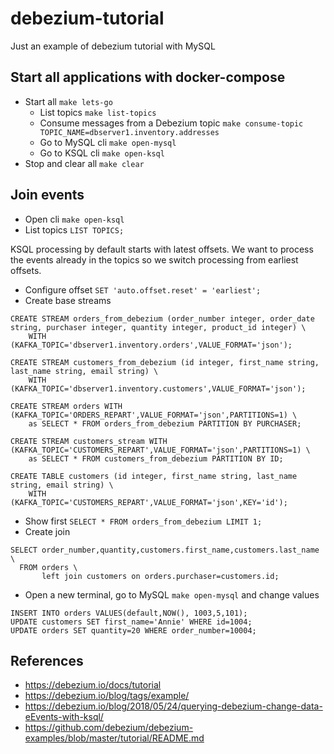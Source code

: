# debezium-tutorial
Just an example of debezium tutorial with MySQL

## Start all applications with docker-compose
- Start all `make lets-go`
  - List topics `make list-topics`
  - Consume messages from a Debezium topic `make consume-topic TOPIC_NAME=dbserver1.inventory.addresses`
  - Go to MySQL cli `make open-mysql`
  - Go to KSQL cli `make open-ksql`
- Stop and clear all `make clear`

## Join events
- Open cli `make open-ksql`
- List topics `LIST TOPICS;`

KSQL processing by default starts with latest offsets. We want to process the events already in the topics so we switch processing from earliest offsets.

- Configure offset `SET 'auto.offset.reset' = 'earliest';`
- Create base streams
```shell
CREATE STREAM orders_from_debezium (order_number integer, order_date string, purchaser integer, quantity integer, product_id integer) \
    WITH (KAFKA_TOPIC='dbserver1.inventory.orders',VALUE_FORMAT='json');

CREATE STREAM customers_from_debezium (id integer, first_name string, last_name string, email string) \
    WITH (KAFKA_TOPIC='dbserver1.inventory.customers',VALUE_FORMAT='json');

CREATE STREAM orders WITH (KAFKA_TOPIC='ORDERS_REPART',VALUE_FORMAT='json',PARTITIONS=1) \
    as SELECT * FROM orders_from_debezium PARTITION BY PURCHASER;

CREATE STREAM customers_stream WITH (KAFKA_TOPIC='CUSTOMERS_REPART',VALUE_FORMAT='json',PARTITIONS=1) \
    as SELECT * FROM customers_from_debezium PARTITION BY ID;

CREATE TABLE customers (id integer, first_name string, last_name string, email string) \
    WITH (KAFKA_TOPIC='CUSTOMERS_REPART',VALUE_FORMAT='json',KEY='id');
```
- Show first `SELECT * FROM orders_from_debezium LIMIT 1;`
- Create join
```shell
SELECT order_number,quantity,customers.first_name,customers.last_name \
  FROM orders \
       left join customers on orders.purchaser=customers.id;
```
- Open a new terminal, go to MySQL `make open-mysql` and change values
```shell
INSERT INTO orders VALUES(default,NOW(), 1003,5,101);
UPDATE customers SET first_name='Annie' WHERE id=1004;
UPDATE orders SET quantity=20 WHERE order_number=10004;
```

## References

- https://debezium.io/docs/tutorial
- https://debezium.io/blog/tags/example/
- https://debezium.io/blog/2018/05/24/querying-debezium-change-data-eEvents-with-ksql/
- https://github.com/debezium/debezium-examples/blob/master/tutorial/README.md
